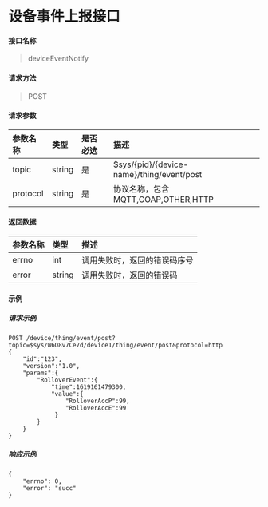 # 设备事件上报接口

#### 接口名称

> deviceEventNotify

#### 请求方法

> POST

#### 请求参数

| 参数名称   | 类型   | 是否必选 | 描述   |
| :--------- | :----- | :------- | :----- |
| topic | string | 是       | $sys/{pid}/{device-name}/thing/event/post |
| protocol | string | 是       | 协议名称，包含MQTT,COAP,OTHER,HTTP|

#### 返回数据

| 参数名称          | 类型    | 描述                       |
| :---------------- | :------ | :------------------------- |
| errno              | int  | 调用失败时，返回的错误码序号   |
| error               | string  | 调用失败时，返回的错误码 |

#### 示例

##### 请求示例

```
POST /device/thing/event/post?topic=$sys/W6O8v7Ce7d/device1/thing/event/post&protocol=http
{
    "id":"123",
    "version":"1.0",
    "params":{
        "RolloverEvent":{
            "time":1619161479300,
            "value":{
                "RolloverAccP":99,
                "RolloverAccE":99
             }
        }
    }
}
```


##### 响应示例

```
{
    "errno": 0,
    "error": "succ"
}
```
